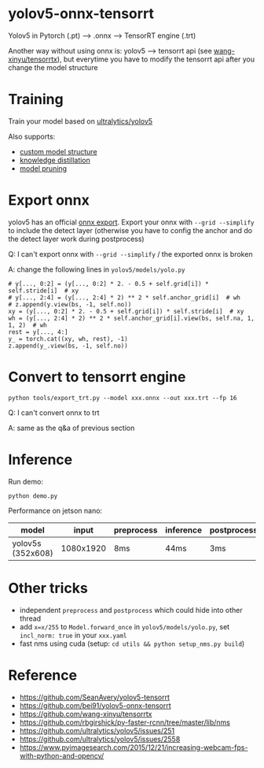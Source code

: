 # yolov5-onnx-tensorrt

Yolov5 in Pytorch (.pt) --> .onnx --> TensorRT engine (.trt)

Another way without using onnx is: yolov5 --> tensorrt api (see [wang-xinyu/tensorrtx](https://github.com/wang-xinyu/tensorrtx)), but everytime you have to modify the tensorrt api after you change the model structure



# Training

Train your model based on [ultralytics/yolov5](https://github.com/ultralytics/yolov5)

Also supports:

* [custom model structure](https://github.com/jylink/yolov5-mobilenetv3)
* [knowledge distillation](https://github.com/jylink/yolov5-distillation)
* [model pruning](https://github.com/jylink/yolov5-pruning)



# Export onnx

yolov5 has an official [onnx export](https://github.com/ultralytics/yolov5/issues/251). Export your onnx with `--grid --simplify` to include the detect layer (otherwise you have to config the anchor and do the detect layer work during postprocess)

Q: I can't export onnx with `--grid --simplify` / the exported onnx is broken

A: change the following lines in ` yolov5/models/yolo.py `

```
# y[..., 0:2] = (y[..., 0:2] * 2. - 0.5 + self.grid[i]) * self.stride[i]  # xy
# y[..., 2:4] = (y[..., 2:4] * 2) ** 2 * self.anchor_grid[i]  # wh
# z.append(y.view(bs, -1, self.no))
xy = (y[..., 0:2] * 2. - 0.5 + self.grid[i]) * self.stride[i]  # xy
wh = (y[..., 2:4] * 2) ** 2 * self.anchor_grid[i].view(bs, self.na, 1, 1, 2)  # wh
rest = y[..., 4:]
y_ = torch.cat((xy, wh, rest), -1)
z.append(y_.view(bs, -1, self.no))
```



# Convert to tensorrt engine

```
python tools/export_trt.py --model xxx.onnx --out xxx.trt --fp 16
```

Q: I can't convert onnx to trt

A: same as the q&a of previous section



# Inference

Run demo:

```
python demo.py
```

Performance on jetson nano:

| model             | input     | preprocess | inference | postprocess | total |
| ----------------- | --------- | ---------- | --------- | ----------- | ----- |
| yolov5s (352x608) | 1080x1920 | 8ms        | 44ms      | 3ms         | 56ms  |



# Other tricks

* independent `preprocess` and `postprocess` which could hide into other thread
* add `x=x/255` to  `Model.forward_once` in ` yolov5/models/yolo.py `, set `incl_norm: true` in your `xxx.yaml`
* fast nms using cuda (setup: `cd utils && python setup_nms.py build`)



# Reference

* https://github.com/SeanAvery/yolov5-tensorrt
* https://github.com/bei91/yolov5-onnx-tensorrt
* https://github.com/wang-xinyu/tensorrtx
* https://github.com/rbgirshick/py-faster-rcnn/tree/master/lib/nms
* https://github.com/ultralytics/yolov5/issues/251
* https://github.com/ultralytics/yolov5/issues/2558
* https://www.pyimagesearch.com/2015/12/21/increasing-webcam-fps-with-python-and-opencv/



